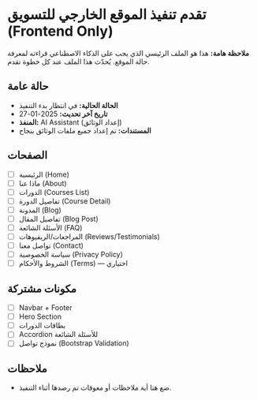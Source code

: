 # تقدم تنفيذ الموقع الخارجي للتسويق (Frontend Only)

**ملاحظة هامة:** هذا هو الملف الرئيسي الذي يجب على الذكاء الاصطناعي قراءته لمعرفة حالة الموقع. يُحدّث هذا الملف عند كل خطوة تقدم.

## حالة عامة
- **الحالة الحالية:** في انتظار بدء التنفيذ
- **تاريخ آخر تحديث:** 2025-01-27
- **المنفذ:** AI Assistant (إعداد الوثائق)
- **المستندات:** تم إعداد جميع ملفات الوثائق بنجاح

## الصفحات
- [ ] الرئيسية (Home)
- [ ] ماذا عنا (About)
- [ ] الدورات (Courses List)
- [ ] تفاصيل الدورة (Course Detail)
- [ ] المدونة (Blog)
- [ ] تفاصيل المقال (Blog Post)
- [ ] الأسئلة الشائعة (FAQ)
- [ ] المراجعات/الريفيوهات (Reviews/Testimonials)
- [ ] تواصل معنا (Contact)
- [ ] سياسة الخصوصية (Privacy Policy)
- [ ] الشروط والأحكام (Terms) — اختياري

## مكونات مشتركة
- [ ] Navbar + Footer
- [ ] Hero Section
- [ ] بطاقات الدورات
- [ ] Accordion للأسئلة الشائعة
- [ ] نموذج تواصل (Bootstrap Validation)

## ملاحظات
- ضع هنا أية ملاحظات أو معوقات تم رصدها أثناء التنفيذ.
